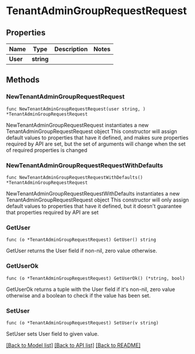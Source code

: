 # TenantAdminGroupRequestRequest

## Properties

Name | Type | Description | Notes
------------ | ------------- | ------------- | -------------
**User** | **string** |  | 

## Methods

### NewTenantAdminGroupRequestRequest

`func NewTenantAdminGroupRequestRequest(user string, ) *TenantAdminGroupRequestRequest`

NewTenantAdminGroupRequestRequest instantiates a new TenantAdminGroupRequestRequest object
This constructor will assign default values to properties that have it defined,
and makes sure properties required by API are set, but the set of arguments
will change when the set of required properties is changed

### NewTenantAdminGroupRequestRequestWithDefaults

`func NewTenantAdminGroupRequestRequestWithDefaults() *TenantAdminGroupRequestRequest`

NewTenantAdminGroupRequestRequestWithDefaults instantiates a new TenantAdminGroupRequestRequest object
This constructor will only assign default values to properties that have it defined,
but it doesn't guarantee that properties required by API are set

### GetUser

`func (o *TenantAdminGroupRequestRequest) GetUser() string`

GetUser returns the User field if non-nil, zero value otherwise.

### GetUserOk

`func (o *TenantAdminGroupRequestRequest) GetUserOk() (*string, bool)`

GetUserOk returns a tuple with the User field if it's non-nil, zero value otherwise
and a boolean to check if the value has been set.

### SetUser

`func (o *TenantAdminGroupRequestRequest) SetUser(v string)`

SetUser sets User field to given value.



[[Back to Model list]](../README.md#documentation-for-models) [[Back to API list]](../README.md#documentation-for-api-endpoints) [[Back to README]](../README.md)


